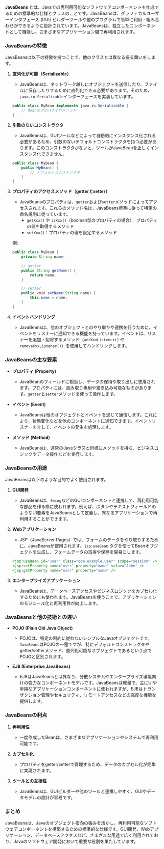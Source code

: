 **JavaBeans** とは、Javaでの再利用可能なソフトウェアコンポーネントを作成するための標準的な仕様とクラスのことです。JavaBeansは、グラフィカルユーザーインタフェース (GUI) ビルダーツールや他のプログラムで簡単に利用・組み合わせができるように設計されています。JavaBeansは、独立したコンポーネントとして機能し、さまざまなアプリケーション間で再利用されます。

### JavaBeansの特徴
JavaBeansは以下の特徴を持つことで、他のクラスとは異なる振る舞いをします。

1. **直列化が可能（Serializable）**
   - JavaBeansは、ネットワーク越しにオブジェクトを送信したり、ファイルに保存したりするために直列化できる必要があります。そのため、`java.io.Serializable`インターフェースを実装しています。
   
   ```java
   public class MyBean implements java.io.Serializable {
       // Beanのプロパティやメソッド
   }
   ```

2. **引数のないコンストラクタ**
   - JavaBeansは、GUIツールなどによって自動的にインスタンス化される必要があるため、引数のないデフォルトコンストラクタを持つ必要があります。このコンストラクタがないと、ツールがJavaBeanを正しくインスタンス化できません。

   ```java
   public class MyBean {
       public MyBean() {
           // デフォルトコンストラクタ
       }
   }
   ```

3. **プロパティのアクセスメソッド（getterとsetter）**
   - JavaBeansのプロパティは、`getter`および`setter`メソッドによってアクセスされます。これらのメソッド名は、JavaBeans標準に従って特定の命名規則に従っています。
     - `getXxx()` や `isXxx()`（boolean型のプロパティの場合）：プロパティの値を取得するメソッド
     - `setXxx()`：プロパティの値を設定するメソッド

   例:
   ```java
   public class MyBean {
       private String name;
       
       // getter
       public String getName() {
           return name;
       }

       // setter
       public void setName(String name) {
           this.name = name;
       }
   }
   ```

4. **イベントハンドリング**
   - JavaBeansは、他のオブジェクトとのやり取りや連携を行うために、イベントをリスナーに通知できる機能を持っています。イベントは、リスナーを追加・削除するメソッド（`addXxxListener()` や `removeXxxListener()`）を使用してハンドリングします。

### JavaBeansの主な要素

- **プロパティ (Property)**
  - JavaBeanのフィールドに相当し、データの保持や取り出しに使用されます。プロパティには、読み取り専用や書き込み可能なものがあります。`getter`と`setter`メソッドを使って操作します。

- **イベント (Event)**
  - JavaBeansは他のオブジェクトとイベントを通じて通信します。これにより、状態変化などを他のコンポーネントに通知できます。イベントリスナーを介して、イベントの発生を処理します。

- **メソッド (Method)**
  - JavaBeansは、通常のJavaクラスと同様にメソッドを持ち、ビジネスロジックやデータ操作などを実行します。

### JavaBeansの用途
JavaBeansは以下のような目的でよく使用されます。

1. **GUI開発**
   - JavaBeansは、`Swing`などのGUIコンポーネントと連携して、再利用可能な部品を作る際に使われます。例えば、ボタンやテキストフィールドのようなUI要素をJavaBeansとして定義し、異なるアプリケーションで再利用することができます。

2. **Webアプリケーション**
   - JSP（JavaServer Pages）では、フォームのデータをやり取りするために、JavaBeansが使用されます。`jsp:useBean` タグを使ってBeanオブジェクトを生成し、フォームデータの取得や保存を容易にします。

   ```jsp
   <jsp:useBean id="user" class="com.example.User" scope="session" />
   <jsp:setProperty name="user" property="name" value="John" />
   <jsp:getProperty name="user" property="name" />
   ```

3. **エンタープライズアプリケーション**
   - JavaBeansは、データベースアクセスやビジネスロジックをカプセル化するためにも使われます。JavaBeansを使うことで、アプリケーションのモジュール化と再利用性が向上します。

### JavaBeansと他の技術との違い

- **POJO (Plain Old Java Object)**
  - POJOは、特定の制約に従わないシンプルなJavaオブジェクトです。`JavaBeans`はPOJOの一種ですが、特にデフォルトコンストラクタやgetter/setterメソッド、直列化可能なオブジェクトであるという点でPOJOと区別されます。

- **EJB (Enterprise JavaBeans)**
  - EJBはJavaBeansとは異なり、分散システムやエンタープライズ環境向けの強力なコンポーネントモデルです。JavaBeansは軽量で、主にUIや単純なアプリケーションコンポーネントに使われますが、EJBはトランザクション管理やセキュリティ、リモートアクセスなどの高度な機能を提供します。

### JavaBeansの利点

1. **再利用性**
   - 一度作成したBeanは、さまざまなアプリケーションやシステムで再利用可能です。

2. **カプセル化**
   - プロパティをgetter/setterで管理するため、データのカプセル化が簡単に実現されます。

3. **ツールとの互換性**
   - JavaBeansは、GUIビルダーや他のツールと連携しやすく、GUIやデータモデルの設計が容易です。

### まとめ
JavaBeansは、Javaのオブジェクト指向の強みを活かし、再利用可能なソフトウェアコンポーネントを構築するための標準的な仕様です。GUI開発、Webアプリケーション、データベースアクセスなど、さまざまな用途で広く利用されており、Javaのソフトウェア開発において重要な役割を果たしています。
